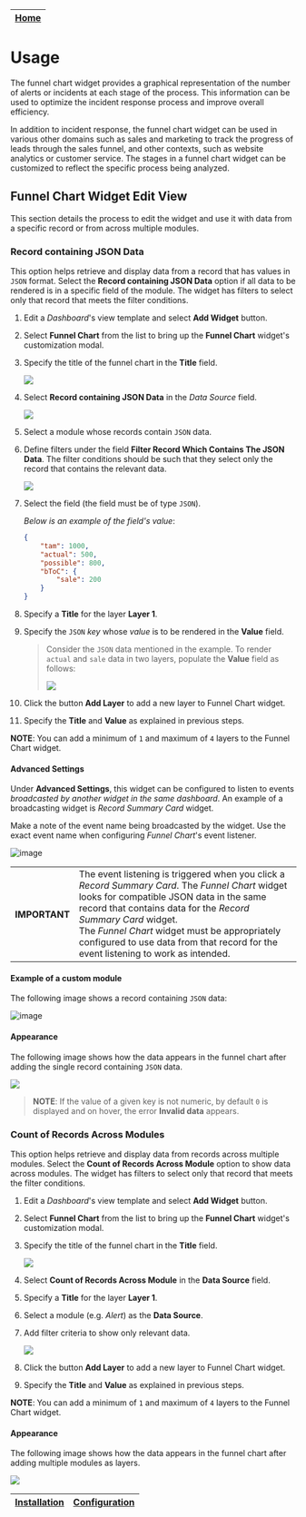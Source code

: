 | [Home](../README.md) |
|----------------------|

# Usage

The funnel chart widget provides a graphical representation of the number of alerts or incidents at each stage of the process. This information can be used to optimize the incident response process and improve overall efficiency.

In addition to incident response, the funnel chart widget can be used in various other domains such as sales and marketing to track the progress of leads through the sales funnel, and other contexts, such as website analytics or customer service. The stages in a funnel chart widget can be customized to reflect the specific process being analyzed.

## Funnel Chart Widget Edit View

This section details the process to edit the widget and use it with data from a specific record or from across multiple modules.

### Record containing JSON Data

This option helps retrieve and display data from a record that has values in `JSON` format. Select the **Record containing JSON Data** option if all data to be rendered is in a specific field of the module. The widget has filters to select only that record that meets the filter conditions.

1. Edit a *Dashboard*'s view template and select **Add Widget** button.

2. Select **Funnel Chart** from the list to bring up the **Funnel Chart** widget's customization modal.

3. Specify the title of the funnel chart in the **Title** field.

    ![](./res/single-record-enter-title.png)

4. Select **Record containing JSON Data** in the *Data Source* field.

    ![](./res/select-single-record.png)

5. Select a module whose records contain `JSON` data. 

6. Define filters under the field **Filter Record Which Contains The JSON Data**. The filter conditions should be such that they select only the record that contains the relevant data.

    ![](./res/single-record-filters.png)

7. Select the field (the field must be of type `JSON`).

    *Below is an example of the field's value*:
    
    ```JSON 
    {
        "tam": 1000,
        "actual": 500,
        "possible": 800,
        "bToC": {
            "sale": 200
        }
    }
    ```
8. Specify a **Title** for the layer **Layer 1**.

9. Specify the `JSON` *key* whose *value* is to be rendered in the **Value** field.

    > Consider the `JSON` data mentioned in the example. To render `actual` and `sale` data in two layers, populate the **Value** field as follows:
    >
    >![](./res/single-rec-two-layer.png)

10. Click the button **Add Layer** to add a new layer to Funnel Chart widget.

11. Specify the **Title** and **Value** as explained in previous steps.

**NOTE**: You can add a minimum of `1` and maximum of `4` layers to the Funnel Chart widget.

#### Advanced Settings

Under **Advanced Settings**, this widget can be configured to listen to events *broadcasted by another widget in the same dashboard*. An example of a broadcasting widget is *Record Summary Card* widget.

Make a note of the event name being broadcasted by the widget. Use the exact event name when configuring *Funnel Chart*'s event listener.

![image](./res/advanced-settings.png)

<table>
    <tr>
        <th>IMPORTANT</th><td>The event listening is triggered when you click a <em>Record Summary Card</em>. The <em>Funnel Chart</em> widget looks for compatible JSON data in the same record that contains data for the <em>Record Summary Card</em> widget.<br />The <em>Funnel Chart</em> widget must be appropriately configured to use data from that record for the event listening to work as intended.</td>
    </tr>
</table>

#### Example of a custom module

The following image shows a record containing `JSON` data:

![image](./res/json-data.png)


#### Appearance

The following image shows how the data appears in the funnel chart after adding the single record containing `JSON` data.

![](./res/single-rec-funnel.png)

> **NOTE**:  If the value of a given key is not numeric, by default `0` is displayed and on hover, the error **Invalid data** appears.


### Count of Records Across Modules

This option helps retrieve and display data from records across multiple modules. Select the **Count of Records Across Module** option to show data across modules. The widget has filters to select only that record that meets the filter conditions.

1. Edit a *Dashboard*'s view template and select **Add Widget** button.

2. Select **Funnel Chart** from the list to bring up the **Funnel Chart** widget's customization modal.

3. Specify the title of the funnel chart in the **Title** field.

    ![](./res/multiple-modules-enter-title.png)

4. Select **Count of Records Across Module** in the **Data Source** field.

5. Specify a **Title** for the layer **Layer 1**.

6. Select a module (e.g. *Alert*) as the **Data Source**.

7. Add filter criteria to show only relevant data.

    ![](./res/select-multiple-modules.png)

10. Click the button **Add Layer** to add a new layer to Funnel Chart widget.

11. Specify the **Title** and **Value** as explained in previous steps.

**NOTE**: You can add a minimum of `1` and maximum of `4` layers to the Funnel Chart widget.

#### Appearance

The following image shows how the data appears in the funnel chart after adding multiple modules as layers.

![](./res/multiple-modules-funnel.png)

| [Installation](./setup.md#installation) | [Configuration](./setup.md#configuration) |
|-----------------------------------------|-------------------------------------------|